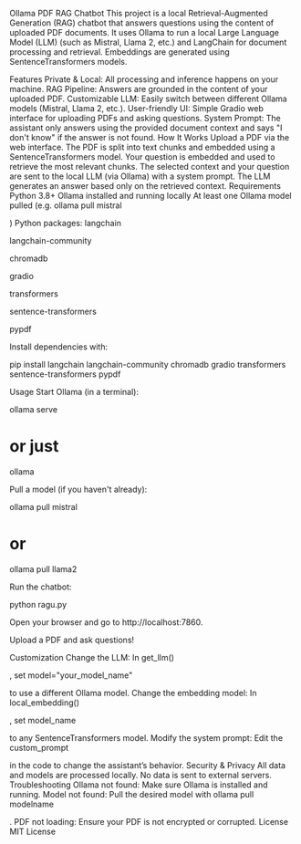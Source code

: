 Ollama PDF RAG Chatbot
This project is a local Retrieval-Augmented Generation (RAG) chatbot that answers questions using the content of uploaded PDF documents. It uses Ollama to run a local Large Language Model (LLM) (such as Mistral, Llama 2, etc.) and LangChain for document processing and retrieval. Embeddings are generated using SentenceTransformers models.

Features
Private & Local: All processing and inference happens on your machine.
RAG Pipeline: Answers are grounded in the content of your uploaded PDF.
Customizable LLM: Easily switch between different Ollama models (Mistral, Llama 2, etc.).
User-friendly UI: Simple Gradio web interface for uploading PDFs and asking questions.
System Prompt: The assistant only answers using the provided document context and says "I don't know" if the answer is not found.
How It Works
Upload a PDF via the web interface.
The PDF is split into text chunks and embedded using a SentenceTransformers model.
Your question is embedded and used to retrieve the most relevant chunks.
The selected context and your question are sent to the local LLM (via Ollama) with a system prompt.
The LLM generates an answer based only on the retrieved context.
Requirements
Python 3.8+
Ollama installed and running locally
At least one Ollama model pulled (e.g.
ollama pull mistral

)
Python packages:
langchain

langchain-community

chromadb

gradio

transformers

sentence-transformers

pypdf

Install dependencies with:




pip install langchain langchain-community chromadb gradio transformers sentence-transformers pypdf

Usage
Start Ollama (in a terminal):




ollama serve
# or just
ollama

Pull a model (if you haven't already):




ollama pull mistral
# or
ollama pull llama2

Run the chatbot:




python ragu.py

Open your browser and go to http://localhost:7860.

Upload a PDF and ask questions!

Customization
Change the LLM:
In
get_llm()

, set
model="your_model_name"

to use a different Ollama model.
Change the embedding model:
In
local_embedding()

, set
model_name

to any SentenceTransformers model.
Modify the system prompt:
Edit the
custom_prompt

in the code to change the assistant’s behavior.
Security & Privacy
All data and models are processed locally.
No data is sent to external servers.
Troubleshooting
Ollama not found: Make sure Ollama is installed and running.
Model not found: Pull the desired model with
ollama pull modelname

.
PDF not loading: Ensure your PDF is not encrypted or corrupted.
License
MIT License

